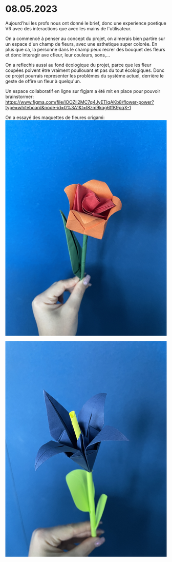 # 08.05.2023

Aujourd'hui les profs nous ont donné le brief, donc une experience poetique VR avec des interactions que avec les mains de l'utilisateur.

On a commencé à penser au concept du projet, on aimerais bien partire sur un espace d'un champ de fleurs, avec une esthetique super colorée. En plus que ca, la personne dans le champ peux recrer des bouquet des fleurs et donc interagir ave cfleur, leur couleurs, sons,...

On a reflechis aussi au fond écologique du projet, parce que les fleur coupées poivent être vraiment poullouant et pas du tout écologiques. Donc ce projet pourrais representer les problèmes du système actuel, derrière le geste de offire un fleur à quelqu'un.

Un espace collaboratif en ligne sur figjam a été mit en place pour pouvoir brainstormer:
https://www.figma.com/file/lOOZll2MC7q4JyETIqAKb8/flower-power?type=whiteboard&node-id=0%3A1&t=I8zm9kqg6ffK9pqX-1

On a essayé des maquettes de fleures origami:
![Fleur 1](./devlog-images/origami_fleur1.JPG "Fleur 1")

![Fleur 2](./devlog-images/origami_fleur2.JPG "Fleur 2")
